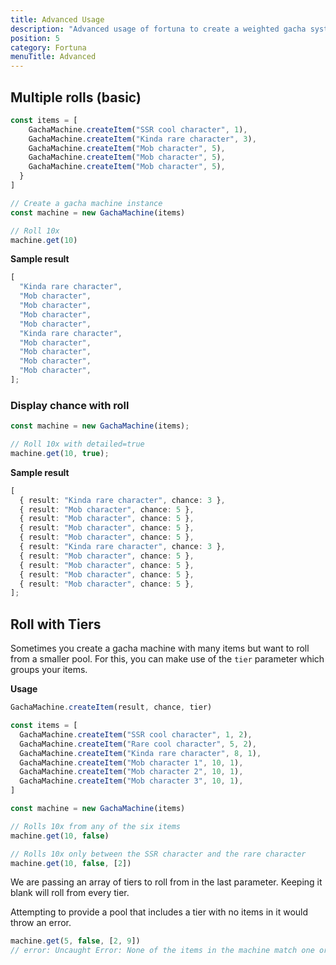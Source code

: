```yaml
---
title: Advanced Usage
description: "Advanced usage of fortuna to create a weighted gacha system."
position: 5
category: Fortuna
menuTitle: Advanced
---
```


## Multiple rolls (basic)

```ts
const items = [
    GachaMachine.createItem("SSR cool character", 1),
    GachaMachine.createItem("Kinda rare character", 3),
    GachaMachine.createItem("Mob character", 5),
    GachaMachine.createItem("Mob character", 5),
    GachaMachine.createItem("Mob character", 5),
  }
]

// Create a gacha machine instance
const machine = new GachaMachine(items)

// Roll 10x
machine.get(10)
```

**Sample result**

```ts
[
  "Kinda rare character",
  "Mob character",
  "Mob character",
  "Mob character",
  "Mob character",
  "Kinda rare character",
  "Mob character",
  "Mob character",
  "Mob character",
  "Mob character",
];
```

### Display chance with roll

```ts
const machine = new GachaMachine(items);

// Roll 10x with detailed=true
machine.get(10, true);
```

**Sample result**

```ts
[
  { result: "Kinda rare character", chance: 3 },
  { result: "Mob character", chance: 5 },
  { result: "Mob character", chance: 5 },
  { result: "Mob character", chance: 5 },
  { result: "Mob character", chance: 5 },
  { result: "Kinda rare character", chance: 3 },
  { result: "Mob character", chance: 5 },
  { result: "Mob character", chance: 5 },
  { result: "Mob character", chance: 5 },
  { result: "Mob character", chance: 5 },
];
```

## Roll with Tiers

Sometimes you create a gacha machine with many items but want to roll from a smaller pool. For this, you can make use of the `tier` parameter which groups your items.

**Usage**
```ts
GachaMachine.createItem(result, chance, tier)
```

```ts
const items = [
  GachaMachine.createItem("SSR cool character", 1, 2),
  GachaMachine.createItem("Rare cool character", 5, 2),
  GachaMachine.createItem("Kinda rare character", 8, 1),
  GachaMachine.createItem("Mob character 1", 10, 1),
  GachaMachine.createItem("Mob character 2", 10, 1),
  GachaMachine.createItem("Mob character 3", 10, 1),
]

const machine = new GachaMachine(items)

// Rolls 10x from any of the six items
machine.get(10, false)

// Rolls 10x only between the SSR character and the rare character
machine.get(10, false, [2])
```

We are passing an array of tiers to roll from in the last parameter. Keeping it blank will roll from every tier. 

Attempting to provide a pool that includes a tier with no items in it would throw an error.

```ts
machine.get(5, false, [2, 9])
// error: Uncaught Error: None of the items in the machine match one or more tiers from the provided pool (9).
```